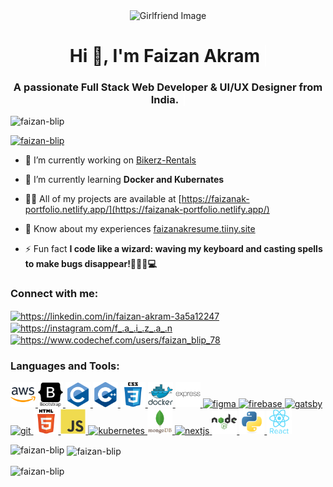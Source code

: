 <div align="center">
  <img src="https://media.tenor.com/images/c532a69a5978f7cfb2fc2b6ab24ebcfe/tenor.gif" alt="Girlfriend Image" width="500" height="500">
</div>

<h1 align="center">
  <span style="border-right: 2px solid white; padding-right: 8px;" id="typewriter-h1">Hi 👋, I'm Faizan Akram</span>
</h1>

<h3 align="center">
  <span style="border-right: 2px solid white; padding-right: 8px;" id="typewriter-h3">A passionate Full Stack Web Developer & UI/UX Designer from India.</span>
</h3>
<p align="left"> <img src="https://komarev.com/ghpvc/?username=faizan-blip&label=Profile%20views&color=0e75b6&style=flat" alt="faizan-blip" /> </p>

<p align="left"> <a href="https://github.com/ryo-ma/github-profile-trophy"><img src="https://github-profile-trophy.vercel.app/?username=faizan-blip" alt="faizan-blip" /></a> </p>

- 🔭 I’m currently working on [Bikerz-Rentals](https://github.com/faizan-blip/Bikerz-Rentals)

- 🌱 I’m currently learning **Docker and Kubernates**

- 👨‍💻 All of my projects are available at [https://faizanak-portfolio.netlify.app/](https://faizanak-portfolio.netlify.app/)

- 📄 Know about my experiences [faizanakresume.tiiny.site](faizanakresume.tiiny.site)

- ⚡ Fun fact **I code like a wizard: waving my keyboard and casting spells to make bugs disappear!🧙‍♂️✨💻**

<h3 align="left">Connect with me:</h3>
<p align="left">
<a href="https://linkedin.com/in/https://linkedin.com/in/faizan-akram-3a5a12247" target="blank"><img align="center" src="https://raw.githubusercontent.com/rahuldkjain/github-profile-readme-generator/master/src/images/icons/Social/linked-in-alt.svg" alt="https://linkedin.com/in/faizan-akram-3a5a12247" height="30" width="40" /></a>
<a href="https://instagram.com/https://instagram.com/f_.a_.i_.z_.a_.n" target="blank"><img align="center" src="https://raw.githubusercontent.com/rahuldkjain/github-profile-readme-generator/master/src/images/icons/Social/instagram.svg" alt="https://instagram.com/f_.a_.i_.z_.a_.n" height="30" width="40" /></a>
<a href="https://www.codechef.com/users/https://www.codechef.com/users/faizan_blip_78" target="blank"><img align="center" src="https://cdn.jsdelivr.net/npm/simple-icons@3.1.0/icons/codechef.svg" alt="https://www.codechef.com/users/faizan_blip_78" height="30" width="40" /></a>
</p>

<h3 align="left">Languages and Tools:</h3>
<p align="left"> <a href="https://aws.amazon.com" target="_blank" rel="noreferrer"> <img src="https://raw.githubusercontent.com/devicons/devicon/master/icons/amazonwebservices/amazonwebservices-original-wordmark.svg" alt="aws" width="40" height="40"/> </a> <a href="https://getbootstrap.com" target="_blank" rel="noreferrer"> <img src="https://raw.githubusercontent.com/devicons/devicon/master/icons/bootstrap/bootstrap-plain-wordmark.svg" alt="bootstrap" width="40" height="40"/> </a> <a href="https://www.cprogramming.com/" target="_blank" rel="noreferrer"> <img src="https://raw.githubusercontent.com/devicons/devicon/master/icons/c/c-original.svg" alt="c" width="40" height="40"/> </a> <a href="https://www.w3schools.com/cpp/" target="_blank" rel="noreferrer"> <img src="https://raw.githubusercontent.com/devicons/devicon/master/icons/cplusplus/cplusplus-original.svg" alt="cplusplus" width="40" height="40"/> </a> <a href="https://www.w3schools.com/css/" target="_blank" rel="noreferrer"> <img src="https://raw.githubusercontent.com/devicons/devicon/master/icons/css3/css3-original-wordmark.svg" alt="css3" width="40" height="40"/> </a> <a href="https://www.docker.com/" target="_blank" rel="noreferrer"> <img src="https://raw.githubusercontent.com/devicons/devicon/master/icons/docker/docker-original-wordmark.svg" alt="docker" width="40" height="40"/> </a> <a href="https://expressjs.com" target="_blank" rel="noreferrer"> <img src="https://raw.githubusercontent.com/devicons/devicon/master/icons/express/express-original-wordmark.svg" alt="express" width="40" height="40"/> </a> <a href="https://www.figma.com/" target="_blank" rel="noreferrer"> <img src="https://www.vectorlogo.zone/logos/figma/figma-icon.svg" alt="figma" width="40" height="40"/> </a> <a href="https://firebase.google.com/" target="_blank" rel="noreferrer"> <img src="https://www.vectorlogo.zone/logos/firebase/firebase-icon.svg" alt="firebase" width="40" height="40"/> </a> <a href="https://www.gatsbyjs.com/" target="_blank" rel="noreferrer"> <img src="https://www.vectorlogo.zone/logos/gatsbyjs/gatsbyjs-icon.svg" alt="gatsby" width="40" height="40"/> </a> <a href="https://git-scm.com/" target="_blank" rel="noreferrer"> <img src="https://www.vectorlogo.zone/logos/git-scm/git-scm-icon.svg" alt="git" width="40" height="40"/> </a> <a href="https://www.w3.org/html/" target="_blank" rel="noreferrer"> <img src="https://raw.githubusercontent.com/devicons/devicon/master/icons/html5/html5-original-wordmark.svg" alt="html5" width="40" height="40"/> </a> <a href="https://developer.mozilla.org/en-US/docs/Web/JavaScript" target="_blank" rel="noreferrer"> <img src="https://raw.githubusercontent.com/devicons/devicon/master/icons/javascript/javascript-original.svg" alt="javascript" width="40" height="40"/> </a> <a href="https://kubernetes.io" target="_blank" rel="noreferrer"> <img src="https://www.vectorlogo.zone/logos/kubernetes/kubernetes-icon.svg" alt="kubernetes" width="40" height="40"/> </a> <a href="https://www.mongodb.com/" target="_blank" rel="noreferrer"> <img src="https://raw.githubusercontent.com/devicons/devicon/master/icons/mongodb/mongodb-original-wordmark.svg" alt="mongodb" width="40" height="40"/> </a> <a href="https://nextjs.org/" target="_blank" rel="noreferrer"> <img src="https://cdn.worldvectorlogo.com/logos/nextjs-2.svg" alt="nextjs" width="40" height="40"/> </a> <a href="https://nodejs.org" target="_blank" rel="noreferrer"> <img src="https://raw.githubusercontent.com/devicons/devicon/master/icons/nodejs/nodejs-original-wordmark.svg" alt="nodejs" width="40" height="40"/> </a> <a href="https://www.python.org" target="_blank" rel="noreferrer"> <img src="https://raw.githubusercontent.com/devicons/devicon/master/icons/python/python-original.svg" alt="python" width="40" height="40"/> </a> <a href="https://reactjs.org/" target="_blank" rel="noreferrer"> <img src="https://raw.githubusercontent.com/devicons/devicon/master/icons/react/react-original-wordmark.svg" alt="react" width="40" height="40"/> </a> </p>

<p><img align="left" src="https://github-readme-stats.vercel.app/api/top-langs?username=faizan-blip&show_icons=true&locale=en&layout=compact&theme=dark" alt="faizan-blip" /></p>

<p>&nbsp;<img align="center" src="https://github-readme-stats.vercel.app/api?username=faizan-blip&show_icons=true&locale=en&theme=dark" alt="faizan-blip" /></p>

<p><img align="center" src="https://github-readme-streak-stats.herokuapp.com/?user=faizan-blip&theme=dark" alt="faizan-blip" /></p>
